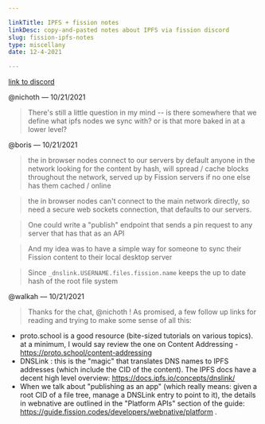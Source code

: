 ```yaml
---

linkTitle: IPFS + fission notes
linkDesc: copy-and-pasted notes about IPFS via fission discord
slug: fission-ipfs-notes
type: miscellany
date: 12-4-2021

---
```


[link to discord](https://discord.com/channels/478735028319158273/739900848234299435/900801747629510706)

@nichoth — 10/21/2021
> There's still a little question in my mind -- is there somewhere that we define what ipfs nodes we sync with? or is that more baked in at a lower level?

@boris — 10/21/2021
> the in browser nodes connect to our servers by default
> anyone in the network looking for the content by hash, will spread / cache blocks throughout the network, served up by Fission servers if no one else has them cached / online

> the in browser nodes can't connect to the main network directly, so need a secure web sockets connection, that defaults to our servers.

> One could write a "publish" endpoint that sends a pin request to any server that has that as an API

> And my idea was to have a simple way for someone to sync their Fission content to their local desktop server

> Since `_dnslink.USERNAME.files.fission.name` keeps the up to date hash of the root file system

@walkah — 10/21/2021
> Thanks for the chat, @nichoth ! As promised, a few follow up links for reading and trying to make some sense of all this:

- proto.school is a good resource (bite-sized tutorials on various topics). at a minimum, I would say review the one on Content Addressing - https://proto.school/content-addressing
- DNSLink : this is the "magic" that translates DNS names to IPFS addresses (which include the CID of the content). The IPFS docs have a decent high level overview: https://docs.ipfs.io/concepts/dnslink/
- When we talk about "publishing as an app" (which really means: given a root CID of a file tree, manage a DNSLink entry to point to it), the details in webnative are outlined in the "Platform APIs" section of the guide: https://guide.fission.codes/developers/webnative/platform .

